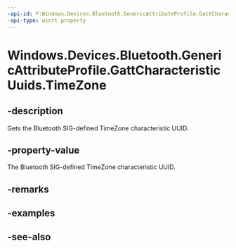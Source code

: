 ----api-id: P:Windows.Devices.Bluetooth.GenericAttributeProfile.GattCharacteristicUuids.TimeZone
-api-type: winrt property
---<!-- Property syntaxpublic System.Guid TimeZone { get; }--># Windows.Devices.Bluetooth.GenericAttributeProfile.GattCharacteristicUuids.TimeZone## -descriptionGets the Bluetooth SIG-defined TimeZone characteristic UUID.## -property-valueThe Bluetooth SIG-defined TimeZone characteristic UUID.## -remarks## -examples## -see-also